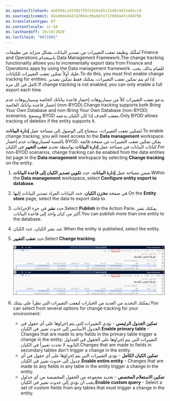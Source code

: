 ```yaml
---
ms.openlocfilehash: eb0508c1d37027f972416a5511548c9d32e85cc9
ms.sourcegitcommit: 82ed9ded42c47064c90ab6fe717893447cd48796
ms.translationtype: HT
ms.contentlocale: ar-SA
ms.lasthandoff: 10/19/2020
ms.locfileid: "6071991"
---
```

<span data-ttu-id="23e46-101">تُمكّنك وظيفة تعقب التغييرات من تصدير البيانات بشكل متزايد من تطبيقات Finance and Operations باستخدام Data Management Framework.</span><span class="sxs-lookup"><span data-stu-id="23e46-101">The change tracking functionality allows you to incrementally export data from Finance and Operations apps by using the Data management framework.</span></span>
<span data-ttu-id="23e46-102">للقيام بذلك، يجب عليك أولاً تمكين تعقب التغييرات للكيانات.</span><span class="sxs-lookup"><span data-stu-id="23e46-102">To do this, you must first enable change tracking for entities.</span></span> <span data-ttu-id="23e46-103">إذا لم يتم تمكين تعقب التغييرات، يمكنك فقط تمكين تصدير كامل في كل مرة.</span><span class="sxs-lookup"><span data-stu-id="23e46-103">If change tracking is not enabled, you can only enable a full export each time.</span></span> 

<span data-ttu-id="23e46-104">يدعم تعقب التغييرات كلاً من سيناريوهات إحضار قاعدة بياناتك الخاصة وسيناريوهات عدم إحضار قاعدة بياناتك الخاصة (non-BYOD).</span><span class="sxs-lookup"><span data-stu-id="23e46-104">Change tracking supports both Bring Your Own Database and non-Bring Your Own Database (non-BYOD) scenarios.</span></span> <span data-ttu-id="23e46-105">ويسمح BYOD بتعقب الحذف إذا كان الكيان يدعمه.</span><span class="sxs-lookup"><span data-stu-id="23e46-105">Only BYOD allows tracking of deletion if the entity supports it.</span></span>

<span data-ttu-id="23e46-106">لتمكين تعقب التغييرات، ستحتاج إلى الوصول إلى مساحة عمل **إدارة البيانات**.</span><span class="sxs-lookup"><span data-stu-id="23e46-106">To enable change tracking, you will need access to the **Data management** workspace.</span></span> <span data-ttu-id="23e46-107">بالنسبة لسيناريوهات عدم إحضار BYOD، يمكن تمكين تعقب التغييرات من صفحة قائمة كيانات البيانات في مساحة عمل **إدارة البيانات** بواسطة تحديد **تعقب التغيير** في الكيان.</span><span class="sxs-lookup"><span data-stu-id="23e46-107">For non-BYOD scenarios, change tracking can be enabled from the data entities list page in the **Data management** workspace by selecting **Change tracking** on the entity.</span></span>

1.  <span data-ttu-id="23e46-108">ضمن مساحة عمل **إدارة البيانات**، حدد **تكوين تصدير الكيان إلى قاعدة البيانات**.</span><span class="sxs-lookup"><span data-stu-id="23e46-108">Within the **Data management** workspace, select **Configure entity    export to database**.</span></span>
2.  <span data-ttu-id="23e46-109">في صفحة **مخزن الكيان**، حدد البيانات المراد تصدير البيانات إليها.</span><span class="sxs-lookup"><span data-stu-id="23e46-109">On the **Entity store** page, select the data to export data to.</span></span>
3.  <span data-ttu-id="23e46-110">حدد **نشر** في جزء الإجراءات.</span><span class="sxs-lookup"><span data-stu-id="23e46-110">Select **Publish** in the Action Pane.</span></span> <span data-ttu-id="23e46-111">يمكنك نشر أكثر من كيان واحد إلى قاعدة البيانات.</span><span class="sxs-lookup"><span data-stu-id="23e46-111">You can publish more than one    entity to the database.</span></span>
4.  <span data-ttu-id="23e46-112">عند نشر الكيان، حدد الكيان.</span><span class="sxs-lookup"><span data-stu-id="23e46-112">When the entity is published, select the entity.</span></span>
5.  <span data-ttu-id="23e46-113">حدد **تعقب التغيير**.</span><span class="sxs-lookup"><span data-stu-id="23e46-113">Select **Change tracking**.</span></span> 

    <span data-ttu-id="23e46-114">[ ![تعرض لقطة الشاشة هذه مساحة عمل إدارة البيانات، وتميز خيار تعقب التغيير في جزء الإجراءات.](../media/workspace-change-tracking.png) ](../media/workspace-change-tracking.png#lightbox)</span><span class="sxs-lookup"><span data-stu-id="23e46-114">[ ![This screenshot shows the data management workspace, and highlights the Change tracking option in the Action Pane.](../media/workspace-change-tracking.png) ](../media/workspace-change-tracking.png#lightbox)</span></span>
6.  <span data-ttu-id="23e46-115">يمكنك التحديد من العديد من الخيارات لتعقب التغييرات التي تطرأ على بيئتك:</span><span class="sxs-lookup"><span data-stu-id="23e46-115">You can select from several options for change tracking for your environment:</span></span>
    -  <span data-ttu-id="23e46-116">**تمكين الجدول الرئيسي** - تؤدي التغييرات التي يتم إجراؤها على أي حقول في الجدول الأساسي إلى حدوث تغيير في الكيان.</span><span class="sxs-lookup"><span data-stu-id="23e46-116">**Enable primary table** - Changes that are made to any fields in the primary table trigger a change in the entity.</span></span> <span data-ttu-id="23e46-117">التغييرات التي يتم إجراؤها على الحقول في الجداول الثانوية لا تحدث تغييراً في الكيان.</span><span class="sxs-lookup"><span data-stu-id="23e46-117">Changes that are made to fields in secondary tables don't trigger a change in the entity.</span></span>
    -  <span data-ttu-id="23e46-118">**تمكين الكيان الكامل** - تؤدي التغييرات التي يتم إجراؤها على أي حقول في أي جدول إلى حدوث تغيير في الكيان.</span><span class="sxs-lookup"><span data-stu-id="23e46-118">**Enable entire entity** - Changes that are made to any fields in any table in the entity trigger a change in the entity.</span></span>
    -  <span data-ttu-id="23e46-119">**تمكين الاستعلام المخصص** - تحديد مجموعة من الحقول المخصصة من أي جداول يجب أن تؤدي إلى حدوث تغيير في الكيان.</span><span class="sxs-lookup"><span data-stu-id="23e46-119">**Enable custom query** - Select a set of custom fields from any tables that must trigger a change in the entity.</span></span>
